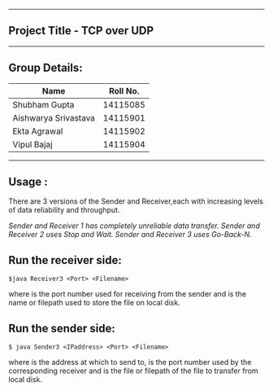 ------------------------------------
Project Title - TCP over UDP
------------------------------------


------------------------------------
Group Details:
------------------------------------
 | Name                 | Roll No.  |  
 |----------------------|-----------|
 | Shubham Gupta        | 14115085  |
 | Aishwarya Srivastava | 14115901  | 
 | Ekta Agrawal         | 14115902  |
 | Vipul Bajaj          | 14115904  |


------------------------------------
Usage :
------------------------------------
There are 3 versions of the Sender and Receiver,each with increasing levels of data reliability and throughput.

*Sender and Receiver 1 has completely unreliable data transfer.
Sender and Receiver 2 uses Stop and Wait.
Sender and Receiver 3 uses Go-Back-N.*

## Run the receiver side:

```
$java Receiver3 <Port> <Filename>
```
where <port> is the port number used for receiving from the sender and <Filename>is the name or filepath used to store the file on local disk.
 
## Run the sender side:

```
$ java Sender3 <IPaddress> <Port> <Filename>
```
where <IPaddress> is the address at which to send to, <Port> is the port number used by the corresponding receiver and <Filename> is the file or filepath of the file to transfer from local disk.
